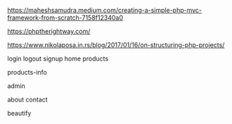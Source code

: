 

https://maheshsamudra.medium.com/creating-a-simple-php-mvc-framework-from-scratch-7158f12340a0


 https://phptherightway.com/


 https://www.nikolaposa.in.rs/blog/2017/01/16/on-structuring-php-projects/



login
logout
signup
home
products

products-info

admin


about
contact

beautify